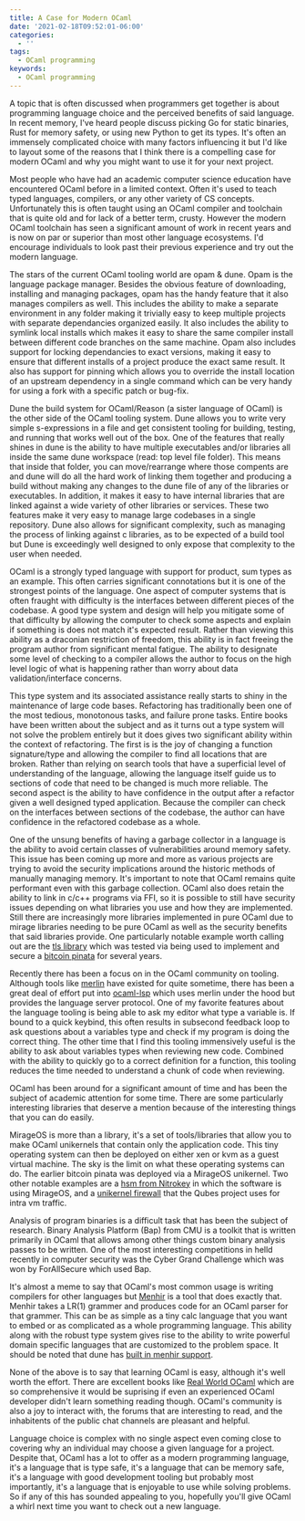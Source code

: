```yaml
---
title: A Case for Modern OCaml
date: '2021-02-18T09:52:01-06:00'
categories:
  - ''
tags:
  - OCaml programming
keywords:
  - OCaml programming
---
```

A topic that is often discussed when programmers get together is about programming language choice and the perceived benefits of said language. In recent memory, I've heard people discuss picking Go for static binaries, Rust for memory safety, or using new Python to get its types. It's often an immensely complicated choice with many factors influencing it but I'd like to layout some of the reasons that I think there is a compelling case for modern OCaml and why you might want to use it for your next project.

Most people who have had an academic computer science education have encountered OCaml before in a limited context. Often it's used to teach typed languages, compilers, or any other variety of CS concepts. Unfortunately this is often taught using an OCaml compiler and toolchain that is quite old and for lack of a better term, crusty. However the modern OCaml toolchain has seen a significant amount of work in recent years and is now on par or superior than most other language ecosystems. I'd encourage individuals to look past their previous experience and try out the modern language. 

The stars of the current OCaml tooling world are opam & dune. Opam is the language package manager. Besides the obvious feature of downloading, installing and managing packages, opam has the handy feature that it also manages compilers as well. This includes the ability to make a separate environment in any folder making it trivially easy to keep multiple projects with separate dependancies organized easily. It also includes the ability to symlink local installs which makes it easy to share the same compiler install between different code branches on the same machine.  Opam also includes support for locking dependancies to exact versions, making it easy to ensure that different installs of a project produce the exact same result. It also has support for pinning which allows you to override the install location of an upstream dependency in a single command which can be very handy for using a fork with a specific patch or bug-fix. 

Dune the build system for OCaml/Reason (a sister language of OCaml) is the other side of the OCaml tooling system. Dune allows you to write very simple s-expressions in a file and get consistent tooling for building, testing, and running that works well out of the box. One of the features that really shines in dune is the ability to have multiple executables and/or libraries all inside the same dune workspace (read: top level file folder). This means that inside that folder, you can move/rearrange where those compents are and dune will do all the hard work of linking them together and producing a build without making any changes to the dune file of any of the libraries or executables. In addition, it makes it easy to have internal libraries that are linked against a wide variety of other libraries or services. These two features make it very easy to manage large codebases in a single repository. Dune also allows for significant complexity, such as managing the process of linking against c libraries, as to be expected of a build tool but Dune is exceedingly well designed to only expose that complexity to the user when needed.

OCaml is a strongly typed language with support for product, sum types as an example. This often carries significant connotations but it is one of the strongest points of the language. One aspect of computer systems that is often fraught with difficulty is the interfaces between different pieces of the codebase. A good type system and design will help you mitigate some of that difficulty by allowing the computer to check some aspects and explain if something is does not match it's expected result. Rather than viewing this ability as a draconian restriction of freedom, this ability is in fact freeing the program author from significant mental fatigue. The ability to designate some level of checking to a compiler allows the author to focus on the high level logic of what is happening rather than worry about data validation/interface concerns. 

This type system and its associated assistance really starts to shiny in the maintenance of large code bases. Refactoring has traditionally been one of the most tedious, monotonous tasks, and failure prone tasks. Entire books have been written about the subject and as it turns out a type system will not solve the problem entirely but it does gives two significant ability within the context of refactoring. The first is is the joy of changing a function signature/type and allowing the compiler to find all locations that are broken. Rather than relying on search tools that have a superficial level of understanding of the language, allowing the language itself guide us to sections of code that need to be changed is much more reliable. The second aspect is the ability to have confidence in the output after a refactor given a well designed typed application. Because the compiler can check on the interfaces between sections of the codebase, the author can have confidence in the refactored codebase as a whole. 

One of the unsung benefits of having a garbage collector in a language is the ability to avoid certain classes of vulnerabilities around memory safety. This issue has been coming up more and more as various projects are trying to avoid the security implications around the historic methods of manually managing memory. It's important to note that OCaml remains quite performant even with this garbage collection. OCaml also does retain the ability to link in c/c++ programs via FFI, so it is possible to still have security issues depending on what libraries you use and how they are implemented. Still there are increasingly more libraries implemented in pure OCaml due to mirage libraries needing to be pure OCaml as well as the security benefits that said libraries provide. One particularly notable example worth calling out are the [tls library](https://github.com/mirleft/ocaml-tls) which was tested via being used to implement and secure a [bitcoin pinata](https://hannes.nqsb.io/Posts/Pinata) for several years.

Recently there has been a focus on in the OCaml community on tooling. Although tools like [merlin](https://github.com/ocaml/merlin) have existed for quite sometime, there has been a great deal of effort put into [ocaml-lsp](https://github.com/ocaml/ocaml-lsp) which uses merlin under the hood but provides the language server protocol. One of my favorite features about the language tooling is being able to ask my editor what type a variable is. If bound to a quick keybind, this often results in subsecond feedback loop to ask questions about a variables type and check if my program is doing the correct thing. The other time that I find this tooling immensively useful is the ability to ask about variables types when reviewing new code. Combined with the ability to quickly go to a correct definition for a function, this tooling reduces the time needed to understand a chunk of code when reviewing. 

OCaml has been around for a significant amount of time and has been the subject of academic attention for some time. There are some particularly interesting libraries that deserve a mention because of the interesting things that you can do easily.

MirageOS is more than a library, it's a set of tools/libraries that allow you to make OCaml unikernels that contain only the application code. This tiny operating system can then be deployed on either xen or kvm as a guest virtual machine. The sky is the limit on what these operating systems can do. The earlier bitcoin pinata was deployed via a MirageOS unikernel. Two other notable examples are a [hsm from Nitrokey](https://www.nitrokey.com/products/nethsm) in which the software is using MirageOS, and a [unikernel firewall](http://roscidus.com/blog/blog/2016/01/01/a-unikernel-firewall-for-qubesos/) that the Qubes project uses for intra vm traffic. 

Analysis of program binaries is a difficult task that has been the subject of research. Binary Analysis Platform (Bap) from CMU is a toolkit that is written primarily in OCaml that allows among other things custom binary analysis passes to be written. One of the most interesting competitions in helld recently in computer security was the Cyber Grand Challenge which was won by ForAllSecure which used Bap. 

It's almost a meme to say that OCaml's most common usage is writing compilers for other languages but [Menhir](http://gallium.inria.fr/~fpottier/menhir/) is a tool that does exactly that. Menhir takes a LR(1) grammer and produces code for an OCaml parser for that grammer. This can be as simple as a tiny calc language that you want to embed or as complicated as a whole programming language. This ability along with the robust type system gives rise to the ability to write powerful domain specific languages that are customized to the problem space. It should be noted that dune has [built in menhir support](https://dune.readthedocs.io/en/stable/dune-files.html#menhir). 

None of the above is to say that learning OCaml is easy, although it's well worth the effort. There are excellent books like [Real World OCaml](https://dev.realworldocaml.org) which are so comprehensive it would be suprising if even an experienced OCaml developer didn't learn something reading though.  OCaml's community is also a joy to interact with, the forums that are interesting to read, and the inhabitents of the public chat channels are pleasant and helpful. 

Language choice is complex with no single aspect even coming close to covering why an individual may choose a given language for a project. Despite that, OCaml has a lot to offer as a modern programming language, it's a language that is type safe, it's a language that can be memory safe, it's a language with good development tooling but probably most importantly, it's a language that is enjoyable to use while solving problems. So if any of this has sounded appealing to you, hopefully you'll give OCaml a whirl next time you want to check out a new language.

